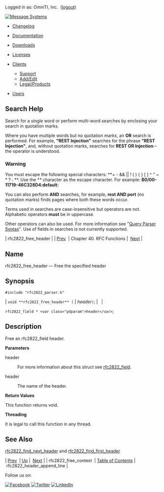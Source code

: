 Logged in as: OmniTI, Inc.  ([logout](https://support.messagesystems.com/logout.php))

[![Message Systems](https://support.messagesystems.com/images/ms-white205.png)](https://support.messagesystems.com/start.php) 

*   [Changelog](https://support.messagesystems.com/start.php?show=changelog)
*   [Documentation](https://support.messagesystems.com/docs/)
*   [Downloads](https://support.messagesystems.com/start.php)

*   [Licenses](https://support.messagesystems.com/license_summary.php)
*   <a href="">Clients</a>
    *   [Support](https://support.messagesystems.com/cs.php)
    *   [Add/Edit](https://support.messagesystems.com/edit_client.php)
    *   [Legal/Products](https://support.messagesystems.com/edit_products.php)
*   [Users](https://support.messagesystems.com/edit_customer.php)

## Search Help

Search for a single word or perform multi-word searches by enclosing your search in quotation marks.

Where you have multiple words but no quotation marks, an **OR** search is performed. For example, **"REST Injection"** searches for the phrase **"REST Injection"**, and, without quotation marks, searches for **REST OR Injection**--the operator is understood.

### Warning

You must escape the following special characters: **+ - && || ! ( ) { } [ ] ^ " ~ * ? : \**. Use the **\** character as the escape character. For example: **B0/00-11719-46C328D4\:default\:**

You can also perform **AND** searches, for example, **rest AND port** (no quotation marks) finds pages where both these words occur.

Terms used in searches are case-insensitive but operators are not. Alphabetic operators **must** be in uppercase.

Other operators can also be used. For more information see "[Query Parser Syntax](https://lucene.apache.org/core/old_versioned_docs/versions/3_0_0/queryparsersyntax.html)". Use of fields in searches is not currently supported.

| rfc2822_free_header |
| [Prev](apis.rfc2822_free_context.php)  | Chapter 40. RFC Functions |  [Next](apis.rfc2822_header_append_line.php) |

<a name="apis.rfc2822_free_header"></a>
## Name

rfc2822_free_header — Free the specified header

## Synopsis

`#include "rfc2822_parser.h"`

| `void **rfc2822_free_header** (` | <var class="pdparam">header</var>`)`; |   |

`rfc2822_field * <var class="pdparam">header</var>`;<a name="idp31163024"></a>
## Description

Free an rfc2822_field header.

**Parameters**

<dl class="variablelist">

<dt>header</dt>

<dd>

For more information about this struct see [rfc2822_field](structs.rfc2822_field.php "68.67. rfc2822_field").

</dd>

<dt>header</dt>

<dd>

The name of the header.

</dd>

</dl>

**Return Values**

This function returns void.

**Threading**

It is legal to call this function in any thread.

<a name="idp31171568"></a>
## See Also

[rfc2822_find_next_header](apis.rfc2822_find_next_header.php "rfc2822_find_next_header") and [rfc2822_find_first_header](apis.rfc2822_find_first_header.php "rfc2822_find_first_header")

| [Prev](apis.rfc2822_free_context.php)  | [Up](rfc.php) |  [Next](apis.rfc2822_header_append_line.php) |
| rfc2822_free_context  | [Table of Contents](index.php) |  rfc2822_header_append_line |

Follow us on:

[![Facebook](https://support.messagesystems.com/images/icon-facebook.png)](http://www.facebook.com/messagesystems) [![Twitter](https://support.messagesystems.com/images/icon-twitter.png)](http://twitter.com/#!/MessageSystems) [![LinkedIn](https://support.messagesystems.com/images/icon-linkedin.png)](http://www.linkedin.com/company/message-systems)